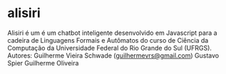 alisiri
=======

Alisiri é um é um chatbot inteligente desenvolvido em Javascript para a cadeira de Linguagens Formais e Autômatos do curso de Ciência da Computação da Universidade Federal do Rio Grande do Sul (UFRGS).  Autores: Guilherme Vieira Schwade (guilhermevrs@gmail.com) Gustavo Spier Guilherme Oliveira
